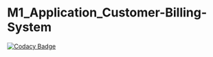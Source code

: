 # M1_Application_Customer-Billing-System
[![Codacy Badge](https://app.codacy.com/project/badge/Grade/9102e50c97e84ea4b02a33677199cdad)](https://www.codacy.com/gh/keerthi1312/M1_Application_Customer-Billing-System/dashboard?utm_source=github.com&amp;utm_medium=referral&amp;utm_content=keerthi1312/M1_Application_Customer-Billing-System&amp;utm_campaign=Badge_Grade)
